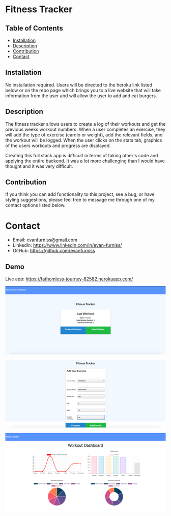 # Fitness Tracker

## Table of Contents
* [Installation](#installation)
* [Description](#discription)
* [Contribution](#contribution)
* [Contact](#contact)

## Installation

No installation required. Users will be directed to the heroku link listed below or on the repo page which brings you to a live website that will take information from the user and will allow the user to add and eat burgers.

## Description

The fitness tracker allows users to create a log of their workouts and get the previous weeks workout numbers. When a user completes an exercise, they will add the type of exercise (cardio or weight), add the relevant fields, and the workout will be logged. When the user clicks on the stats tab, graphics of the users workouts and progress are displayed.

Creating this full stack app is difficult in terms of taking other's code and applying the entire backend. It was a lot more challenging than I would have thought and it was very difficult.

## Contribution

If you think you can add functionality to this project, see a bug, or have styling suggestions, please feel free to message me through one of my contact options listed below.

# Contact

* Email: evanfurniss@gmail.com
* LinkedIn: https://www.linkedin.com/in/evan-furniss/
* GitHub: https://github.com/evanfurniss

## Demo

Live app: https://fathomless-journey-82582.herokuapp.com/

![On open](./public/assets/1.png)

![After added](./public/assets/2.png)

![Stats](./public/assets/3.png)